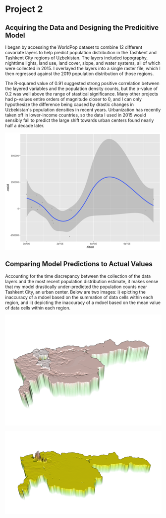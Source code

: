 # Project 2

## Acquiring the Data and Designing the Predicitive Model

I began by accessing the WorldPop dataset to combine 12 different covariate layers to help predict population distribution in the Tashkent and Tashkent City regions of Uzbekistan. The layers included topography, nighttime lights, land use, land cover, slope, and water systems, all of which were collected in 2015. I overlayed the layers into a single raster file, which I then regressed against the 2019 population distribution of those regions. 

The R-squared value of 0.91 suggested strong positive correlation between the layered variables and the population density counts, but the p-value of 0.2 was well above the range of stastical significance. Many other projects had p-values entire orders of magnitude closer to 0, and I can only hypothesize the difference being caused by drastic changes in Uzbekistan's population densities in recent years. Urbanization has recently taken off in lower-income countries, so the data I used in 2015 would sensibly fail to predict the large shift towards urban centers found nearly half a decade later.

![](regression.png)

## Comparing Model Predictions to Actual Values

Accounting for the time discrepancy between the collection of the data layers and the most recent population distribution estimate, it makes sense that my model drastically under-predicted the population counts near Tashkent City, an urban center. Below are two images: i) epicting the inaccuracy of a mdoel based on the summation of data cells within each region, and ii) depicting the inaccuracy of a mdoel based on the mean value of data cells within each region.

![](SumsModel.png)

![](MeansModel.png)
